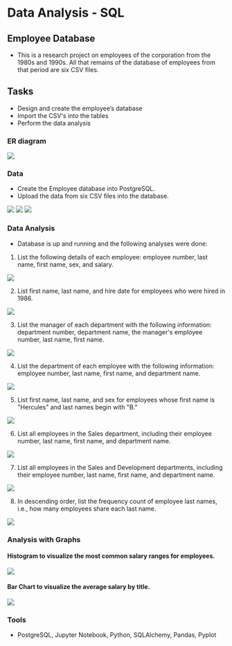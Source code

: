 # Data Analysis - SQL

## Employee Database
* This is a research project on employees of the corporation from the 1980s and 1990s. All that remains of the database of employees from that period are six CSV files.
 
## Tasks
* Design and create the employee’s database
* Import the CSV's into the tables
* Perform the data analysis

### ER diagram

<img src="https://github.com/dmhitt/sql-challenge/blob/main/ERD.png"/>


### Data
* Create the Employee database into PostgreSQL.
* Upload the data from six CSV files into the database.

<img src="https://github.com/dmhitt/sql-challenge/blob/main/resources/images/Image1.png"/>

<img src="https://github.com/dmhitt/sql-challenge/blob/main/resources/images/Image2.png"/>

<img src="https://github.com/dmhitt/sql-challenge/blob/main/resources/images/Image3.png"/>



### Data Analysis
* Database is up and running and the following analyses were done:

1. List the following details of each employee: employee number, last name, first name, sex, and salary.
<img src="https://github.com/dmhitt/sql-challenge/blob/main/resources/images/query1.png"/>

2. List first name, last name, and hire date for employees who were hired in 1986.
<img src="https://github.com/dmhitt/sql-challenge/blob/main/resources/images/query2.png"/>

3. List the manager of each department with the following information: department number, department name, the manager's employee number, last name, first name.
<img src="https://github.com/dmhitt/sql-challenge/blob/main/resources/images/query3.png"/>

4. List the department of each employee with the following information: employee number, last name, first name, and department name.
<img src="https://github.com/dmhitt/sql-challenge/blob/main/resources/images/query4.png"/>

5. List first name, last name, and sex for employees whose first name is "Hercules" and last names begin with "B."
<img src="https://github.com/dmhitt/sql-challenge/blob/main/resources/images/query5.png"/>

6. List all employees in the Sales department, including their employee number, last name, first name, and department name.
<img src="https://github.com/dmhitt/sql-challenge/blob/main/resources/images/query6.png"/>

7. List all employees in the Sales and Development departments, including their employee number, last name, first name, and department name.
<img src="https://github.com/dmhitt/sql-challenge/blob/main/resources/images/query7.png"/>

8. In descending order, list the frequency count of employee last names, i.e., how many employees share each last name.
<img src="https://github.com/dmhitt/sql-challenge/blob/main/resources/images/query8.png"/>

### Analysis with Graphs 

#### Histogram to visualize the most common salary ranges for employees.

  <img src="https://github.com/dmhitt/sql-challenge/blob/main/resources/images/graph1.png"/>

 ####  Bar Chart to visualize the average salary by title.
 
 <img src="https://github.com/dmhitt/sql-challenge/blob/main/resources/images/graph2.png"/>

### Tools
* PostgreSQL, Jupyter Notebook, Python, SQLAlchemy, Pandas, Pyplot
